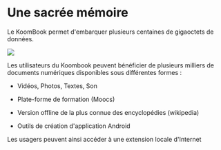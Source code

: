 # Une sacrée mémoire

Le KoomBook permet d'embarquer plusieurs centaines de gigaoctets de données.

![](../memoire.png)

Les utilisateurs du Koombook peuvent bénéficier de plusieurs milliers de documents numériques disponibles sous différentes formes :

* Vidéos, Photos, Textes, Son

* Plate-forme de formation \(Moocs\)

* Version offline de la plus connue des encyclopédies \(wikipedia\)

* Outils de création d'application Android


Les usagers peuvent ainsi accéder à une extension locale d'Internet

